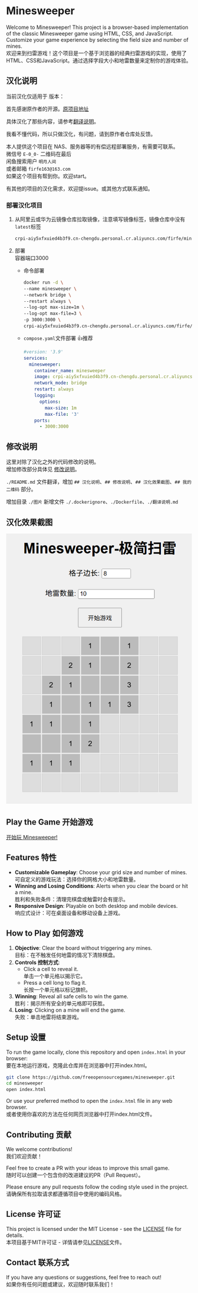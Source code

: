 # Minesweeper

Welcome to Minesweeper! This project is a browser-based implementation of the classic Minesweeper game using HTML, CSS, and JavaScript. Customize your game experience by selecting the field size and number of mines.  
欢迎来到扫雷游戏！这个项目是一个基于浏览器的经典扫雷游戏的实现，使用了HTML、CSS和JavaScript。通过选择字段大小和地雷数量来定制你的游戏体验。
  
## 汉化说明

当前汉化仅适用于 版本：

首先感谢原作者的开源。[原项目地址]()

具体汉化了那些内容，请参考[翻译说明](./翻译说明.md)。

我看不懂代码，所以只做汉化，有问题，请到原作者仓库处反馈。

本人提供这个项目在 NAS、服务器等的有偿远程部署服务，有需要可联系。  
微信号 `E-0_0-` 二维码在最后  
闲鱼搜索用户 `明月人间`  
或者邮箱 `firfe163@163.com`  
如果这个项目有帮到你。欢迎start。

有其他的项目的汉化需求，欢迎提issue。或其他方式联系通知。

### 部署汉化项目

1. 从阿里云或华为云镜像仓库拉取镜像，注意填写镜像标签，镜像仓库中没有`latest`标签

   ```bash
   crpi-aiy5xfxuied4b3f9.cn-chengdu.personal.cr.aliyuncs.com/firfe/minesweeper:2025.04.15
   ```

2. 部署  
   容器端口3000
     - 命令部署

       ```bash
       docker run -d \
       --name minesweeper \
       --network bridge \
       --restart always \
       --log-opt max-size=1m \
       --log-opt max-file=3 \
       -p 3000:3000 \
       crpi-aiy5xfxuied4b3f9.cn-chengdu.personal.cr.aliyuncs.com/firfe/minesweeper:2025.04.15
       ```

     - `compose.yaml`文件部署 👍推荐

       ```yaml
       #version: '3.9'
       services:
         minesweeper:
           container_name: minesweeper
           image: crpi-aiy5xfxuied4b3f9.cn-chengdu.personal.cr.aliyuncs.com/firfe/minesweeper:2025.04.15
           network_mode: bridge
           restart: always
           logging:
             options:
               max-size: 1m
               max-file: '3'
           ports:
             - 3000:3000
       ```

## 修改说明

这里对除了汉化之外的代码修改的说明。  
增加修改部分具体见 [修改说明](./修改说明.md)。

`./README.md` 文件翻译，增加 `## 汉化说明`、`## 修改说明`、`## 汉化效果截图`、`## 我的二维码` 部分。

增加目录 `./图片`
新增文件 `./.dockerignore`、`./Dockerfile`、`./翻译说明.md`

## 汉化效果截图

![游戏界面](图片/游戏界面.png)

## Play the Game 开始游戏

[开始玩 Minesweeper!](https://freeopensourcegames.github.io/minesweeper/index.html)

## Features 特性

- **Customizable Gameplay**: Choose your grid size and number of mines.  
  可自定义的游戏玩法：选择你的网格大小和地雷数量。
- **Winning and Losing Conditions**: Alerts when you clear the board or hit a mine.  
  胜利和失败条件：清理完棋盘或触雷时会有提示。
- **Responsive Design**: Playable on both desktop and mobile devices.  
  响应式设计：可在桌面设备和移动设备上游戏。

## How to Play 如何游戏

1. **Objective**: Clear the board without triggering any mines.  
   目标：在不触发任何地雷的情况下清除棋盘。
2. **Controls 控制方式**:
   - Click a cell to reveal it.  
     单击一个单元格以揭示它。
   - Press a cell long to flag it.  
     长按一个单元格以标记旗帜。
3. **Winning**: Reveal all safe cells to win the game.  
   胜利：揭示所有安全的单元格即可获胜。
4. **Losing**: Clicking on a mine will end the game.  
   失败：单击地雷将结束游戏。

## Setup 设置

To run the game locally, clone this repository and open `index.html` in your browser:  
要在本地运行游戏，克隆此仓库并在浏览器中打开index.html。

```bash
git clone https://github.com/freeopensourcegames/minesweeper.git
cd minesweeper
open index.html
```

Or use your preferred method to open the `index.html` file in any web browser.  
或者使用你喜欢的方法在任何网页浏览器中打开index.html文件。

## Contributing 贡献

We welcome contributions!  
我们欢迎贡献！

Feel free to create a PR with your ideas to improve this small game.  
随时可以创建一个包含你的改进建议的PR（Pull Request）。

Please ensure any pull requests follow the coding style used in the project.  
请确保所有拉取请求都遵循项目中使用的编码风格。

## License 许可证

This project is licensed under the MIT License - see the [LICENSE](LICENSE) file for details.  
本项目基于MIT许可证 - 详情请参见[LICENSE](LICENSE)文件。

## Contact 联系方式

If you have any questions or suggestions, feel free to reach out!  
如果你有任何问题或建议，欢迎随时联系我们！
